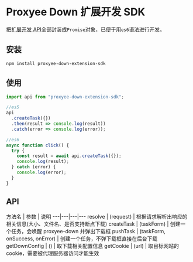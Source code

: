 # Proxyee Down 扩展开发 SDK

把[扩展开发 API](https://github.com/proxyee-down-org/proxyee-down-extension#api)全部封装成`Promise`对象，已便于用`es6`语法进行开发。

## 安装

```
npm install proxyee-down-extension-sdk
```

## 使用

```js
import api from "proxyee-down-extension-sdk";

//es5
api
  .createTask({})
  .then(result => console.log(result))
  .catch(error => console.log(error));

//es6
async function click() {
  try {
    const result = await api.createTask({});
    console.log(result);
  } catch (error) {
    console.log(error);
  }
}
```

## API

方法名 | 参数 | 说明
---|---|---|---
resolve | (request) | 根据请求解析出响应的相关信息(大小、文件名、是否支持断点下载)
createTask | (taskForm) | 创建一个任务，会唤醒 proxyee-down 并弹出下载框
pushTask | (taskForm, onSuccess, onError) | 创建一个任务，不弹下载框直接在后台下载
getDownConfig | () | 取下载相关配置信息
getCookie | (url) | 取目标网站的cookie，需要被代理服务器访问才能生效